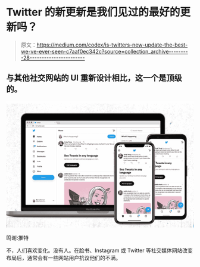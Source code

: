 # Twitter 的新更新是我们见过的最好的更新吗？

> 原文：<https://medium.com/codex/is-twitters-new-update-the-best-we-ve-ever-seen-c7aaf0ec342c?source=collection_archive---------28----------------------->

## 与其他社交网站的 UI 重新设计相比，这一个是顶级的。

![](img/a21943471a4cf8d164a81bb7cb8eab79.png)

鸣谢:推特

不，人们喜欢变化。没有人。在脸书、Instagram 或 Twitter 等社交媒体网站改变布局后，通常会有一些网站用户抗议他们的不满。